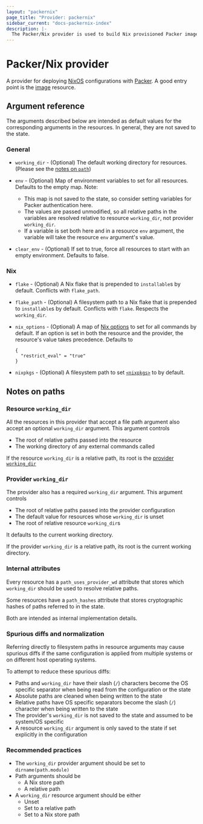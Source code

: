```yaml
---
layout: "packernix"
page_title: "Provider: packernix"
sidebar_current: "docs-packernix-index"
description: |-
  The Packer/Nix provider is used to build Nix provisioned Packer images.
---
```


# Packer/Nix provider

A provider for deploying [NixOS](https://nixos.org/) configurations with
[Packer](https://www.packer.io/). A good entry point is the
[image](./r/image.html) resource.

## Argument reference

The arguments described below are intended as default values for the
corresponding arguments in the resources. In general, they are not saved to the
state.

### General

- `working_dir` - (Optional) The default working directory for resources.
  (Please see the [notes on `path`](#provider-working_dir))

- `env` - (Optional) Map of environment variables to set for all resources.
  Defaults to the empty map. Note:

  - This map is not saved to the state, so consider setting variables for Packer
    authentication here.
  - The values are passed unmodified, so all relative paths in the variables are
    resolved relative to resource `working_dir`, not provider `working_dir`.
  - If a variable is set both here and in a resource `env` argument, the
    variable will take the resource `env` argument's value.

- `clear_env` - (Optional) If set to true, force all resources to start with an
  empty environment. Defaults to false.

### Nix

- `flake` - (Optional) A Nix flake that is prepended to `installable`s by
  default. Conflicts with `flake_path`.

- `flake_path` - (Optional) A filesystem path to a Nix flake that is prepended
  to `installable`s by default. Conflicts with `flake`. Respects the
  `working_dir`.

- `nix_options` - (Optional) A map of
  [Nix options](https://nixos.org/manual/nix/stable/#sec-conf-file) to set for
  all commands by default. If an option is set in both the resource and the
  provider, the resource's value takes precedence. Defaults to

  ```hcl
  {
    "restrict_eval" = "true"
  }
  ```

- `nixpkgs` - (Optional) A filesystem path to set
  [`<nixpkgs>`](https://nixos.org/manual/nix/stable/#env-NIX_PATH) to by
  default.

## Notes on paths

### Resource `working_dir`

All the resources in this provider that accept a file path argument also accept
an optional `working_dir` argument. This argument controls

- The root of relative paths passed into the resource
- The working directory of any external commands called

If the resource `working_dir` is a relative path, its root is the
[provider `working_dir`](#provider-working_dir)

### Provider `working_dir`

The provider also has a required `working_dir` argument. This argument controls

- The root of relative paths passed into the provider configuration
- The default value for resources whose `working_dir` is unset
- The root of relative resource `working_dir`s

It defaults to the current working directory.

If the provider `working_dir` is a relative path, its root is the current
working directory.

### Internal attributes

Every resource has a `path_uses_provider_wd` attribute that stores which
`working_dir` should be used to resolve relative paths.

Some resources have a `path_hashes` attribute that stores cryptographic hashes
of paths referred to in the state.

Both are intended as internal implementation details.

### Spurious diffs and normalization

Referring directly to filesystem paths in resource arguments may cause spurious
diffs if the same configuration is applied from multiple systems or on different
host operating systems.

To attempt to reduce these spurious diffs:

- Paths and `working_dir` have their slash (`/`) characters become the OS
  specific separator when being read from the configuration or the state
- Absolute paths are cleaned when being written to the state
- Relative paths have OS specific separators become the slash (`/`) character
  when being written to the state
- The provider's `working_dir` is not saved to the state and assumed to be
  system/OS specific
- A resource `working_dir` argument is only saved to the state if set explicitly
  in the configuration

### Recommended practices

- The `working_dir` provider argument should be set to `dirname(path.module)`
- Path arguments should be
  - A Nix store path
  - A relative path
- A `working_dir` resource argument should be either
  - Unset
  - Set to a relative path
  - Set to a Nix store path
